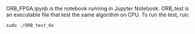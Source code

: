 ORB_FPGA.ipynb is the notebook running in Jupyter Notebook. ORB_test is an executable file that test the same algorithm on CPU. To run the test, run:
```
sudo ./ORB_test_Ox
```
